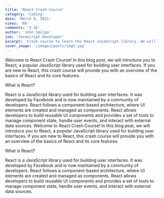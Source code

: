 ```yaml
---
title: 'React Crash Course'
category: 'Coding'
date: 'March 8, 2021'
views: '6k'
comments: '2.3k'
author: 'John Smilga'
job: 'Javascript Developer'
excerpt: 'Crash course to learn the React JavaScript library. We will look at components, hooks and more'
cover_image: '/images/posts/img5.jpg'
---
```


Welcome to React Crash Course! In this blog post, we will introduce you to React, a popular JavaScript library used for building user interfaces. If you are new to React, this crash course will provide you with an overview of the basics of React and its core features.

What is React?

React is a JavaScript library used for building user interfaces. It was developed by Facebook and is now maintained by a community of developers. React follows a component-based architecture, where UI elements are created and managed as components. React allows developers to build reusable UI components and provides a set of tools to manage component state, handle user events, and interact with external data sources.
Welcome to React Crash Course! In this blog post, we will introduce you to React, a popular JavaScript library used for building user interfaces. If you are new to React, this crash course will provide you with an overview of the basics of React and its core features.

What is React?

React is a JavaScript library used for building user interfaces. It was developed by Facebook and is now maintained by a community of developers. React follows a component-based architecture, where UI elements are created and managed as components. React allows developers to build reusable UI components and provides a set of tools to manage component state, handle user events, and interact with external data sources.
